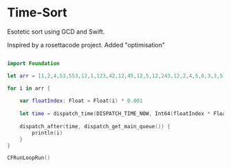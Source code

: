 # Time-Sort
Esotetic sort using GCD and Swift.

Inspired by a rosettacode project. Added "optimisation"

```swift

import Foundation

let arr = [1,2,4,53,553,12,1,123,42,12,45,12,5,12,243,12,2,4,5,6,3,3,5,6,3,3,2,2,4,5]

for i in arr {
    
    var floatIndex: Float = Float(i) * 0.001
    
    let time = dispatch_time(DISPATCH_TIME_NOW, Int64(floatIndex * Float(NSEC_PER_SEC)))
    
    dispatch_after(time, dispatch_get_main_queue()) {
        println(i)
    }
}

CFRunLoopRun()

```
